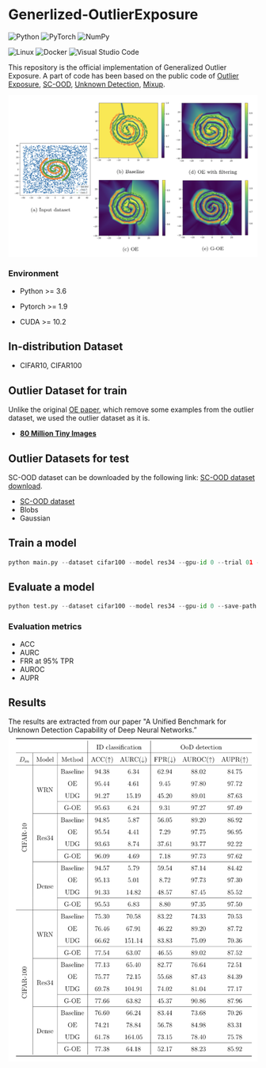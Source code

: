 # Generlized-OutlierExposure

![Python](https://img.shields.io/badge/python-3670A0?style=for-the-badge&logo=python&logoColor=ffdd54)
![PyTorch](https://img.shields.io/badge/PyTorch-%23EE4C2C.svg?style=for-the-badge&logo=PyTorch&logoColor=white)
![NumPy](https://img.shields.io/badge/numpy-%23013243.svg?style=for-the-badge&logo=numpy&logoColor=white)


![Linux](https://img.shields.io/badge/Linux-FCC624?style=for-the-badge&logo=linux&logoColor=black)
![Docker](https://img.shields.io/badge/docker-%230db7ed.svg?style=for-the-badge&logo=docker&logoColor=white)
![Visual Studio Code](https://img.shields.io/badge/Visual%20Studio%20Code-0078d7.svg?style=for-the-badge&logo=visual-studio-code&logoColor=white)


This repository is the official implementation of Generalized Outlier Exposure. A part of code has been based on the public code of
[Outlier Exposure](https://github.com/hendrycks/outlier-exposure), [SC-OOD](https://github.com/jingkang50/ICCV21_SCOOD), [Unknown Detection](https://github.com/daintlab/unknown-detection-benchmarks), [Mixup](https://github.com/facebookresearch/mixup-cifar10).

<img align="center" src="./fig/visualize.png" width="700">

### Environment

* Python >= 3.6

* Pytorch >= 1.9

* CUDA >= 10.2

## In-distribution Dataset
* CIFAR10, CIFAR100

## Outlier Dataset for train

Unlike the original [OE paper](https://arxiv.org/abs/1812.04606), which remove some examples from the outlier dataset, we used the outlier dataset as it is. 

* [**80 Million Tiny Images**](http://www.archive.org/download/80-million-tiny-images-2-of-2/tiny_images.bin)

## Outlier Datasets for test

SC-OOD dataset can be downloaded by the following link: [SC-OOD dataset download](https://drive.google.com/file/d/1cbLXZ39xnJjxXnDM7g2KODHIjE0Qj4gu/view).
* [SC-OOD dataset](https://github.com/jingkang50/ICCV21_SCOOD)
* Blobs
* Gaussian

## Train a model

```Python
python main.py --dataset cifar100 --model res34 --gpu-id 0 --trial 01 --filtered_num 20 ----estimation-func msp --strategy static --save-path ./save-path/
```

## Evaluate a model

```Python
python test.py --dataset cifar100 --model res34 --gpu-id 0 --save-path ./save-path/
```

### Evaluation metrics
* ACC
* AURC
* FRR at 95% TPR
* AUROC
* AUPR

## Results
The results are extracted from our paper "A Unified Benchmark for Unknown Detection Capability of Deep Neural Networks.”
<img align="center" src="./fig/main_results.png" width="700">
